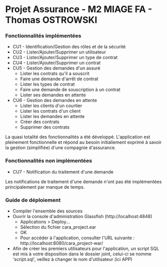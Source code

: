 # Projet Assurance - M2 MIAGE FA - Thomas OSTROWSKI

### Fonctionnalités implémentées

* CU1 - Identification/Gestion des rôles et de la sécurité
* CU2 - Lister/Ajouter/Supprimer un utilisateur
* CU3 - Lister/Ajouter/Supprimer un type de contrat
* CU4 - Lister/Ajouter/Supprimer un contrat
* CU5 - Gestion des demandes d'un assuré
	* Lister les contrats qu'il a souscrit
	* Faire une demande d'arrêt de contrat
	* Lister les types de contrat
	* Faire une demande de souscription à un contrat
	* Lister ses demandes en attente
* CU6 - Gestion des demandes en attente
	* Lister les clients d'un courtier
	* Lister les contrats d'un client
	* Lister les demandes en attente
	* Créer des contrats
	* Supprimer des contrats

La quasi totalité des fonctionnalités a été développé.
L'application est pleinement fonctionnelle et répond au besoin initialiement exprimé à savoir la gestion (simplifiée) d'une compagnie d'assurance.

### Fonctionnalités non implémentées

* CU7 - Notification du traitement d'une demande

Les notifications de traitement d'une demande n'ont pas été implémentées principalement par manque de temps.

### Guide de déploiement
* Compiler l'ensemble des sources
* Ouvrir la console d'administration Glassfish (http://localhost:4848)
	* Applications > Deploy...
	* Sélection du fichier cara_project.ear
	* OK
	* Pour accéder à l'application, consulter l'URL suivante : http://localhost:8080/cara_project-war/
* Afin de créer les premiers utilisateurs pour l'application, un script SQL est mis à votre disposition dans le dossier joint, celui-ci se nomme 'script.sql', veillez à changer le nom d'utilisateur (ici APP)
